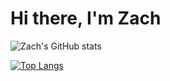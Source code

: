 # Hi there, I'm Zach

<!-- [![Zach's GitHub stats](https://github-readme-stats.vercel.app/api?username=zestefano)](https://github.com/anuraghazra/github-readme-stats) -->

![Zach's GitHub stats](https://github-readme-stats.vercel.app/api?username=zestefano&hide=issues,stars&count_private=true&show_icons=true&theme=synthwave)

[![Top Langs](https://github-readme-stats.vercel.app/api/top-langs/?username=zestefano&layout=compact&theme=synthwave)](https://github.com/anuraghazra/github-readme-stats)

